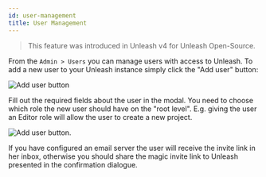 ```yaml
---
id: user-management
title: User Management
---
```


> This feature was introduced in Unleash v4 for Unleash Open-Source.

From the `Admin > Users` you can manage users with access to Unleash. To add a new user to your Unleash instance simply click the "Add user" button:

![Add user button](/img/user_admin-add-user.png)

Fill out the required fields about the user in the modal. You need to choose which role the new user should have on the "root level". E.g. giving the user an Editor role will allow the user to create a new project.

![Add user button](/img/user_admin_add_user_modal.png).

If you have configured an email server the user will receive the invite link in her inbox, otherwise you should share the magic invite link to Unleash presented in the confirmation dialogue.
